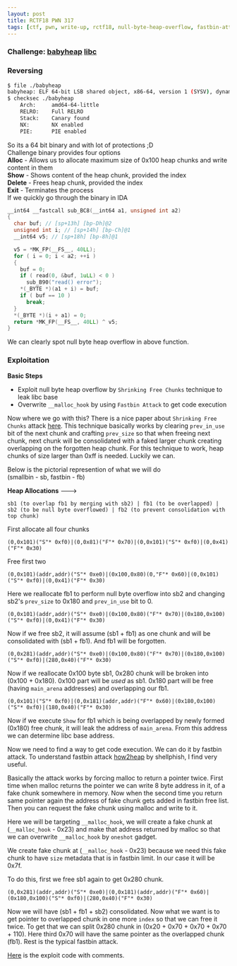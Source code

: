 ```yaml
---
layout: post
title: RCTF18 PWN 317
tags: [ctf, pwn, write-up, rctf18, null-byte-heap-overflow, fastbin-attack]
---
```


### Challenge: [babyheap](../ctfs/rctf18/pwn/babyheap/babyheap) [libc](../ctfs/rctf18/pwn/babyheap/libc.so.6)

### Reversing
```bash
$ file ./babyheap
babyheap: ELF 64-bit LSB shared object, x86-64, version 1 (SYSV), dynamically linked, interpreter /lib64/ld-linux-x86-64.so.2, for GNU/Linux 2.6.32, BuildID[sha1]=220fd4e3e91c4ef2413cc0a4c222a0548602662e, stripped
$ checksec ./babyheap
    Arch:     amd64-64-little
    RELRO:    Full RELRO
    Stack:    Canary found
    NX:       NX enabled
    PIE:      PIE enabled
```
So its a 64 bit binary and with lot of protections ;D  
Challenge binary provides four options  
**Alloc** - Allows us to allocate maximum size of 0x100 heap chunks and write content in them  
**Show** - Shows content of the heap chunk, provided the index  
**Delete** - Frees heap chunk, provided the index  
**Exit** - Terminates the process  
If we quickly go through the binary in IDA  
```c
__int64 __fastcall sub_BC8(__int64 a1, unsigned int a2)
{
  char buf; // [sp+13h] [bp-Dh]@2
  unsigned int i; // [sp+14h] [bp-Ch]@1
  __int64 v5; // [sp+18h] [bp-8h]@1

  v5 = *MK_FP(__FS__, 40LL);
  for ( i = 0; i < a2; ++i )
  {
    buf = 0;
    if ( read(0, &buf, 1uLL) < 0 )
      sub_B90("read() error");
    *(_BYTE *)(a1 + i) = buf;
    if ( buf == 10 )
      break;
  }
  *(_BYTE *)(i + a1) = 0;
  return *MK_FP(__FS__, 40LL) ^ v5;
}
```
We can clearly spot null byte heap overflow in above function.  

### Exploitation
**Basic Steps**
- Exploit null byte heap overflow by `Shrinking Free Chunks` technique to leak libc base
- Overwrite `__malloc_hook` by using `Fastbin Attack` to get code execution

Now where we go with this? There is a nice paper about `Shrinking Free Chunks` attack [here](https://info.contextis.com/acton/attachment/24535/f-02c8/1/-/-/-/-/Glibc%20Adventures%3A%20The%20forgotten%20chunks.pdf).  This technique basically works by clearing `prev_in_use` bit of the next chunk and crafting `prev_size` so that when freeing next chunk, next chunk will be consolidated with a faked larger chunk creating overlapping on the forgotten heap chunk. For this technique to work, heap chunks of size larger than 0xff is needed. Luckily we can.  

Below is the pictorial represention of what we will do  
(smallbin - sb, fastbin - fb)  

**Heap Allocations** --->  
```
sb1 (to overlap fb1 by merging with sb2) | fb1 (to be overlapped) | sb2 (to be null byte overflowed) | fb2 (to prevent consolidation with top chunk)
```
First allocate all four chunks  
```
(0,0x101)("S"* 0xf0)|(0,0x81)("F"* 0x70)|(0,0x101)("S"* 0xf0)|(0,0x41)("F"* 0x30)
```
Free first two  
```
(0,0x101)(addr,addr)("S"* 0xe0)|(0x100,0x80)(0,"F"* 0x60)|(0,0x101)("S"* 0xf0)|(0,0x41)("F"* 0x30)
```
Here we reallocate fb1 to perform null byte overflow into sb2 and changing sb2's `prev_size` to 0x180 and `prev_in_use` bit to 0.  
```
(0,0x101)(addr,addr)("S"* 0xe0)|(0x100,0x80)("F"* 0x70)|(0x180,0x100)("S"* 0xf0)|(0,0x41)("F"* 0x30)
```
Now if we free sb2, it will assume (sb1 + fb1) as one chunk and will be consolidated with (sb1 + fb1). And fb1 will be forgotten.  
```
(0,0x281)(addr,addr)("S"* 0xe0)|(0x100,0x80)("F"* 0x70)|(0x180,0x100)("S"* 0xf0)|(280,0x40)("F"* 0x30)
```
Now if we reallocate 0x100 byte sb1, 0x280 chunk will be broken into (0x100 + 0x180). 0x100 part will be *used* as sb1. 0x180 part will be free (having `main_arena` addresses) and overlapping our fb1.  
```
(0,0x101)("S"* 0xf0)|(0,0x181)(addr,addr)("F"* 0x60)|(0x180,0x100)("S"* 0xf0)|(180,0x40)("F"* 0x30)
```
 Now if we execute `Show` for fb1 which is being overlapped by newly formed (0x180) free chunk, it will leak the address of `main_arena`. From this address we can determine libc base address.  

 Now we need to find a way to get code execution. We can do it by fastbin attack. To understand fastbin attack [how2heap](https://github.com/shellphish/how2heap/blob/master/fastbin_dup_into_stack.c) by shellphish, I find very useful.  

 Basically the attack works by forcing malloc to return a pointer twice. First time when malloc returns the pointer we can write 8 byte address in it, of a fake chunk somewhere in memory. Now when the second time you return same pointer again the address of fake chunk gets added in fastbin free list. Then you can request the fake chunk using malloc and write to it.  

 Here we will be targeting `__malloc_hook`, we will create a fake chunk at (`__malloc_hook` - 0x23) and make that address returned by malloc so that we can overwrite `__malloc_hook` by `oneshot` gadget.  

 We create fake chunk at (`__malloc_hook` - 0x23) because we need this fake chunk to have `size` metadata that is in fastbin limit. In our case it will be 0x7f.  

 To do this, first we free sb1 again to get 0x280 chunk.  
 ```
 (0,0x281)(addr,addr)("S"* 0xe0)|(0,0x181)(addr,addr)("F"* 0x60)|(0x180,0x100)("S"* 0xf0)|(280,0x40)("F"* 0x30)
 ```
Now we will have (sb1 + fb1 + sb2) consolidated. Now what we want is to get pointer to overlapped chunk in one more `index` so that we can free it twice. To get that we can split 0x280 chunk in (0x20 + 0x70 + 0x70 + 0x70 + 110). Here third 0x70 will have the same pointer as the overlapped chunk (fb1). Rest is the typical fastbin attack.  

[Here](../ctfs/rctf18/pwn/babyheap/sploit.py) is the exploit code with comments.  

